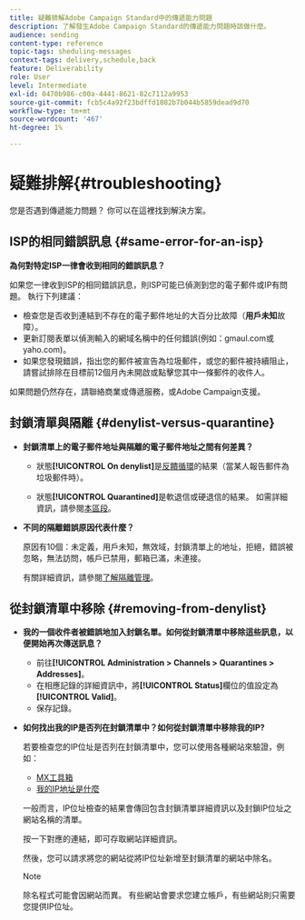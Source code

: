 ```yaml
---
title: 疑難排解Adobe Campaign Standard中的傳遞能力問題
description: 了解發生Adobe Campaign Standard的傳遞能力問題時該做什麼。
audience: sending
content-type: reference
topic-tags: sheduling-messages
context-tags: delivery,schedule,back
feature: Deliverability
role: User
level: Intermediate
exl-id: 0470b986-c00a-4441-8621-82c7112a9953
source-git-commit: fcb5c4a92f23bdffd1082b7b044b5859dead9d70
workflow-type: tm+mt
source-wordcount: '467'
ht-degree: 1%

---
```


# 疑難排解{#troubleshooting}

您是否遇到傳遞能力問題？ 你可以在這裡找到解決方案。

## ISP的相同錯誤訊息 {#same-error-for-an-isp}

**為何對特定ISP一律會收到相同的錯誤訊息？**

如果您一律收到ISP的相同錯誤訊息，則ISP可能已偵測到您的電子郵件或IP有問題。 執行下列建議：
* 檢查您是否收到連結到不存在的電子郵件地址的大百分比故障（**用戶未知**&#x200B;故障）。
* 更新訂閱表單以偵測輸入的網域名稱中的任何錯誤(例如：gmaul.com或yaho.com)。
* 如果您發現錯誤，指出您的郵件被宣告為垃圾郵件，或您的郵件被持續阻止，請嘗試排除在目標前12個月內未開啟或點擊您其中一條郵件的收件人。

如果問題仍然存在，請聯絡商業或傳遞服務，或Adobe Campaign支援。

## 封鎖清單與隔離 {#denylist-versus-quarantine}

* **封鎖清單上的電子郵件地址與隔離的電子郵件地址之間有何差異？**

   * 狀態&#x200B;**[!UICONTROL On denylist]**&#x200B;是[反饋循環](https://experienceleague.adobe.com/docs/deliverability-learn/deliverability-best-practice-guide/transition-process/infrastructure.html#feedback-loops)的結果（當某人報告郵件為垃圾郵件時）。

   * 狀態&#x200B;**[!UICONTROL Quarantined]**&#x200B;是軟退信或硬退信的結果。
   如需詳細資訊，請參閱[本區段](../../sending/using/understanding-quarantine-management.md#quarantine-vs-denylist)。

* **不同的隔離錯誤原因代表什麼？**

   原因有10個：未定義，用戶未知，無效域，封鎖清單上的地址，拒絕，錯誤被忽略，無法訪問，帳戶已禁用，郵箱已滿，未連接。

   有關詳細資訊，請參閱[了解隔離管理](../../sending/using/understanding-quarantine-management.md)。

## 從封鎖清單中移除 {#removing-from-denylist}

* **我的一個收件者被錯誤地加入封鎖名單。如何從封鎖清單中移除這些訊息，以便開始再次傳送訊息？**

   * 前往&#x200B;**[!UICONTROL Administration > Channels > Quarantines > Addresses]**。
   * 在相應記錄的詳細資訊中，將&#x200B;**[!UICONTROL Status]**&#x200B;欄位的值設定為&#x200B;**[!UICONTROL Valid]**。
   * 保存記錄。

* **如何找出我的IP是否列在封鎖清單中？如何從封鎖清單中移除我的IP?**

   若要檢查您的IP位址是否列在封鎖清單中，您可以使用各種網站來驗證，例如：
   * [MX工具箱](https://mxtoolbox.com/)
   * [我的IP地址是什麼](https://whatismyipaddress.com)

   一般而言，IP位址檢查的結果會傳回包含封鎖清單詳細資訊以及封鎖IP位址之網站名稱的清單。

   按一下對應的連結，即可存取網站詳細資訊。

   然後，您可以請求將您的網站從將IP位址新增至封鎖清單的網站中除名。

   >[!NOTE]
   >
   >除名程式可能會因網站而異。 有些網站會要求您建立帳戶，有些網站則只需要您提供IP位址。
